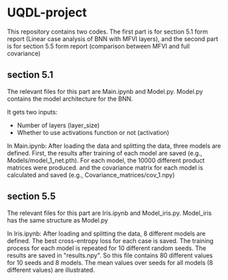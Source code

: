 # UQDL-project

This repository contains two codes. The first part is for section 5.1 form report (Linear case analysis of BNN with MFVI layers), and the second part is for section 5.5 form report (comparison between MFVI and full covariance) 

## section 5.1 
The relevant files for this part are Main.ipynb and Model.py.
Model.py contains the model architecture for the BNN. 

It gets two inputs:
- Number of layers (layer_size)
- Whether to use activations function or not (activation)


In Main.ipynb:
After loading the data and splitting the data, three models are defined. First, the results after training of each model are saved (e.g., Models/model_1_net.pth).
For each model, the 10000 different product matrices were produced. and the covariance matrix for each model is calculated and saved (e.g., Covariance_matrices/cov_1.npy)

## section 5.5

The relevant files for this part are Iris.ipynb and Model_iris.py.
Model_iris has the same structure as Model.py

In Iris.ipynb:
After loading and splitting the data, 8 different models are defined. The best cross-entropy loss for each case is saved. The training process for each model is repeated for 10 different random seeds. The results are saved in "results.npy". So this file contains 80 different values for 10 seeds and 8 models. The mean values over seeds for all models (8 different values) are illustrated.  
